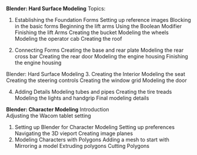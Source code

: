 **Blender: Hard Surface Modeling**
Topics: 
1. Establishing the Foundation Forms
Setting up reference images
Blocking in the basic forms
Beginning the lift arms
Using the Boolean Modifier
Finishing the lift Arms
Creating the bucket
Modeling the wheels
Modeling the operator cab
Creating the roof

2. Connecting Forms
Creating the base and rear plate
Modeling the rear cross bar
Creating the rear door
Modeling the engine housing
Finishing the engine housing

Blender: Hard Surface Modeling
3. Creating the Interior
Modeling the seat
Creating the steering controls
Creating the window grid
Modeling the door

4. Adding Details
Modeling tubes and pipes
Creating the tire treads
Modeling the lights and handgrip
Final modeling details

**Blender: Character Modeling**
Introduction        
Adjusting the Wacom tablet setting
1. Setting up Blender for Character Modeling
Setting up preferences
Navigating the 3D vieport
Creating image planes
2. Modeling Characters with Polygons
Adding a mesh to start with
Mirroring a model
Extruding polygons
Cutting Polygons